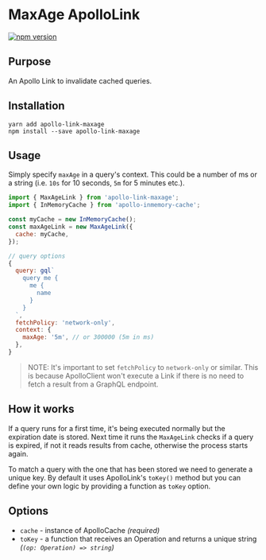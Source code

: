 # MaxAge ApolloLink

[![npm version](https://badge.fury.io/js/apollo-link-maxage.svg)](https://badge.fury.io/js/apollo-link-maxage)

## Purpose

An Apollo Link to invalidate cached queries.

## Installation

```
yarn add apollo-link-maxage
npm install --save apollo-link-maxage
```

## Usage

Simply specify `maxAge` in a query's context. This could be a number of ms or a string (i.e. `10s` for 10 seconds, `5m` for 5 minutes etc.).

```js
import { MaxAgeLink } from 'apollo-link-maxage';
import { InMemoryCache } from 'apollo-inmemory-cache';

const myCache = new InMemoryCache();
const maxAgeLink = new MaxAgeLink({
  cache: myCache,
});
```

```js
// query options
{
  query: gql`
    query me {
      me {
        name
      }
    }
  `,
  fetchPolicy: 'network-only',
  context: {
    maxAge: '5m', // or 300000 (5m in ms)
  },
}
```

> NOTE: It's important to set `fetchPolicy` to `network-only` or similar. This is because ApolloClient won't execute a Link if there is no need to fetch a result from a GraphQL endpoint.

## How it works

If a query runs for a first time, it's being executed normally but the expiration date is stored. Next time it runs the `MaxAgeLink` checks if a query is expired, if not it reads results from cache, otherwise the process starts again.

To match a query with the one that has been stored we need to generate a unique key. By default it uses ApolloLink's `toKey()` method but you can define your own logic by providing a function as `toKey` option.

## Options

* `cache` - instance of ApolloCache _(required)_
* `toKey` - a function that receives an Operation and returns a unique string _(`(op: Operation) => string`)_
